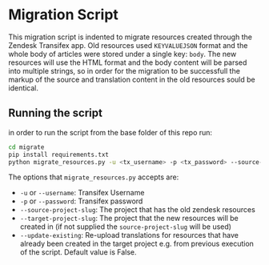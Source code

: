 # Migration Script
This migration script is indented to migrate resources created through the Zendesk Transifex app. Old resources used `KEYVALUEJSON` format and the whole body of articles were stored under a single key: `body`. The new resources will use the HTML format and the body content will be parsed into multiple strings, so in order for the migration to be successfull the markup of the source and translation content in the old resources sould be identical.

## Running the script
in order to run the script from the base folder of this repo run:
```bash
cd migrate
pip install requirements.txt
python migrate_resources.py -u <tx_username> -p <tx_password> --source-project-slug=<some_slug> --target-project-slug=<some_other_slug>
```

The options that `migrate_resources.py` accepts are:
* `-u` or `--username`: Transifex Username
* `-p` or `--password`: Transifex password
* `--source-project-slug`: The project that has the old zendesk resources
* `--target-project-slug`: The project that the new resources will be created in (if not supplied the `source-project-slug` will be used)
* `--update-existing`: Re-upload translations for resources that have already been created in the target project e.g. from previous execution of the script. Default value is False.

